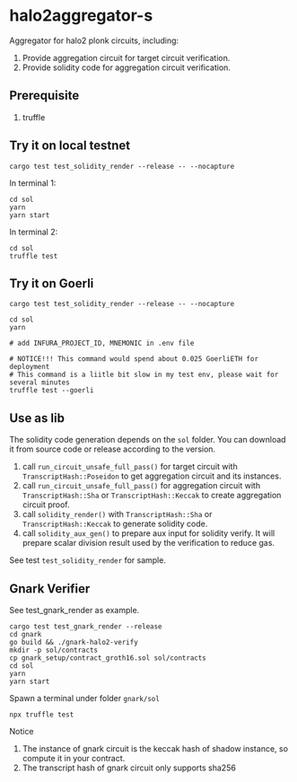 # halo2aggregator-s

Aggregator for halo2 plonk circuits, including:
1. Provide aggregation circuit for target circuit verification.
2. Provide solidity code for aggregation circuit verification.

## Prerequisite
1. truffle

## Try it on local testnet
```
cargo test test_solidity_render --release -- --nocapture
```

In terminal 1:
```
cd sol
yarn
yarn start
```

In terminal 2:
```
cd sol
truffle test
```

## Try it on Goerli
```
cargo test test_solidity_render --release -- --nocapture

cd sol
yarn

# add INFURA_PROJECT_ID, MNEMONIC in .env file

# NOTICE!!! This command would spend about 0.025 GoerliETH for deployment
# This command is a liitle bit slow in my test env, please wait for several minutes
truffle test --goerli
```

## Use as lib
The solidity code generation depends on the `sol` folder. You can download it from source code or release according to the version.

1. call `run_circuit_unsafe_full_pass()` for target circuit with `TranscriptHash::Poseidon` to get aggregation circuit and its instances.
2. call `run_circuit_unsafe_full_pass()` for aggregation circuit with `TranscriptHash::Sha` or `TranscriptHash::Keccak` to create aggregation circuit proof.
3. call `solidity_render()` with `TranscriptHash::Sha` or `TranscriptHash::Keccak` to generate solidity code.
4. call `solidity_aux_gen()` to prepare aux input for solidity verify. It will prepare scalar division result used by the verification to reduce gas.

See test `test_solidity_render` for sample.

## Gnark Verifier
See test_gnark_render as example.

```
cargo test test_gnark_render --release
cd gnark
go build && ./gnark-halo2-verify
mkdir -p sol/contracts
cp gnark_setup/contract_groth16.sol sol/contracts
cd sol
yarn
yarn start
```

Spawn a terminal under folder `gnark/sol`
```
npx truffle test
```

Notice
1. The instance of gnark circuit is the keccak hash of shadow instance, so compute it in your contract.
2. The transcript hash of gnark circuit only supports sha256
